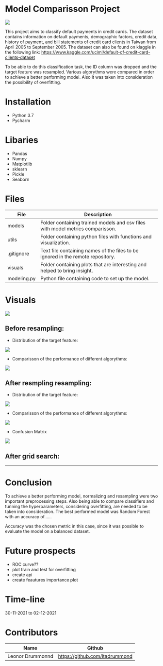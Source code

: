 # Model Comparisson Project

<img src="https://github.com/ltadrummond/challenge-model-comparisson/blob/main/visuals/readme_intro_pic.png">

This project aims to classify default payments in credit cards. The dataset contains information on default payments, demographic factors, credit data, history of payment, and bill statements of credit card clients in Taiwan from April 2005 to September 2005. The dataset can also be found on klaggle in the following link: https://www.kaggle.com/uciml/default-of-credit-card-clients-dataset

To be able to do this classification task, the ID column was dropped and the target feature was resampled. Various algorythms were compared in order to achieve a better performing model. Also it was taken into consideration the possibility of overfitting.


# Installation
* Python 3.7
* Pycharm


# Libaries
* Pandas
* Numpy
* Matplotlib
* sklearn
* Pickle
* Seaborn



# Files


| File                        | Description                                                     |
|-----------------------------|-----------------------------------------------------------------|
| models                | Folder containing trained models and csv files with model metrics comparisson. |
| utils             | Folder containing python files with functions and visualization.|
|.gitignore  | Text file containing names of the files to be ignored in the remote repository. |
| visuals            | Folder containing plots that are interesting and helped to bring insight.  |
| modeling.py            | Python file containing code to set up the model. |


# Visuals

<img src="https://github.com/ltadrummond/challenge-model-comparisson/blob/main/visuals/correlation_feautures.png">


## Before resampling:

* Distribution of the target feature:
<img src="https://github.com/ltadrummond/challenge-model-comparisson/blob/main/visuals/target_features_distribution.png">


* Comparisson of the performance of different algorythms:
<img src="https://github.com/ltadrummond/challenge-model-comparisson/blob/main/visuals/tabel_metrics_before_resampling.png">


## After resmpling resampling:

* Distribution of the target feature:

<img src="https://github.com/ltadrummond/challenge-model-comparisson/blob/main/visuals/target_features_after_resampling.png">


* Comparisson of the performance of different algorythms:
<img src="https://github.com/ltadrummond/challenge-model-comparisson/blob/main/visuals/metrics_after_resampling.png">


* Confusion Matrix
<img src="https://github.com/ltadrummond/challenge-model-comparisson/blob/main/visuals/confusion_matrix.png">


## After grid search:
------


# Conclusion
To achieve a better performing model, normalizing and resampling were two important preprocessing steps. Also being able to compare classifiers and tunning the hyperparameters, considering overfitting, are needed to be taken into consideration.
The best performed model was Random Forest with an accuracy of......

Accuracy was the chosen metric in this case, since it was possible to evaluate the model on a balanced dataset.



# Future prospects
 - ROC curve??
 - plot train and test for overfitting
 - create api
 - create feautures importance plot
 

# Time-line
30-11-2021 to 02-12-2021

# Contributors
| Name                  | Github                                 |
|-----------------------|----------------------------------------|
|Leonor Drummonnd      | https://github.com/ltadrummond              |
